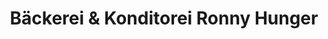 ---
title: "Bäckerei & Konditorei Ronny Hunger"
url: /poessneck/baeckerei-und-konditorei-ronny-hunger/
shop: Bäckerei
---